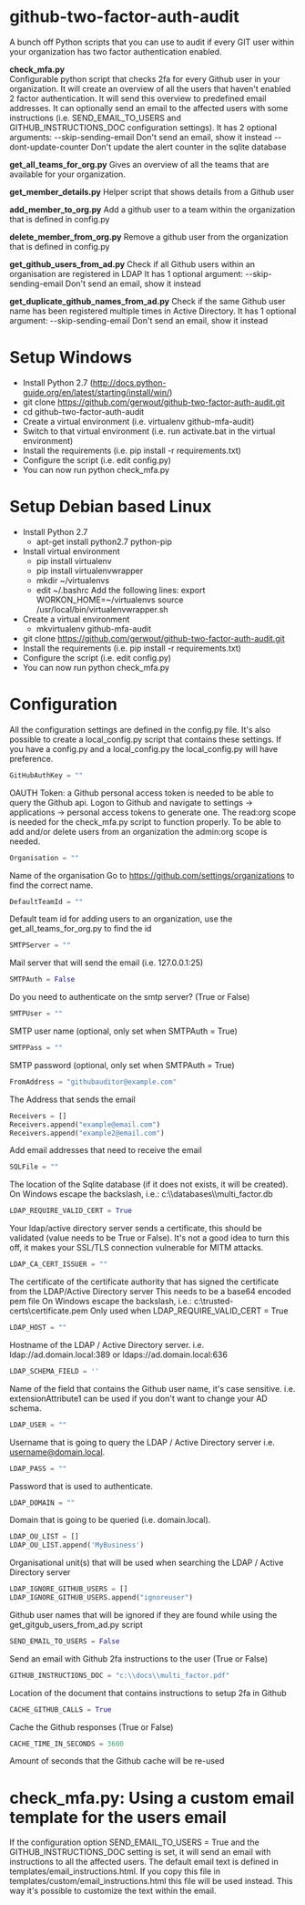 github-two-factor-auth-audit
============================
A bunch off Python scripts that you can use to audit if every GIT user within your organization has two factor authentication enabled.

**check_mfa.py**    
Configurable python script that checks 2fa for every Github user in your organization.
It will create an overview of all the users that haven't enabled 2 factor authentication.
It will send this overview to predefined email addresses.
It can optionally send an email to the affected users with some instructions (i.e. SEND_EMAIL_TO_USERS and GITHUB_INSTRUCTIONS_DOC configuration settings).
It has 2 optional arguments:
--skip-sending-email Don't send an email, show it instead
--dont-update-counter Don't update the alert counter in the sqlite database

**get_all_teams_for_org.py**
Gives an overview of all the teams that are available for your organization.

**get_member_details.py**
Helper script that shows details from a Github user

**add_member_to_org.py**
Add a github user to a team within the organization that is defined in config.py

**delete_member_from_org.py**
Remove a github user from the organization that is defined in config.py

**get_github_users_from_ad.py**
Check if all Github users within an organisation are registered in LDAP
It has 1 optional argument:
--skip-sending-email Don't send an email, show it instead

**get_duplicate_github_names_from_ad.py**
Check if the same Github user name has been registered multiple times in Active Directory.
It has 1 optional argument:
--skip-sending-email Don't send an email, show it instead

Setup Windows
=============
- Install Python 2.7 (http://docs.python-guide.org/en/latest/starting/install/win/)
- git clone https://github.com/gerwout/github-two-factor-auth-audit.git
- cd github-two-factor-auth-audit
- Create a virtual environment (i.e. virtualenv github-mfa-audit)
- Switch to that virtual environment (i.e. run activate.bat in the virtual environment)
- Install the requirements (i.e. pip install -r requirements.txt)
- Configure the script (i.e. edit config.py)
- You can now run python check_mfa.py

Setup Debian based Linux
========================
- Install Python 2.7
    -   apt-get install python2.7 python-pip
- Install virtual environment
    -   pip install virtualenv
    -   pip install virtualenvwrapper
    -   mkdir ~/virtualenvs
    -   edit ~/.bashrc
    Add the following lines:
    export WORKON_HOME=~/virtualenvs
    source /usr/local/bin/virtualenvwrapper.sh
- Create a virtual environment
    - mkvirtualenv github-mfa-audit
- git clone https://github.com/gerwout/github-two-factor-auth-audit.git
- Install the requirements (i.e. pip install -r requirements.txt)
- Configure the script (i.e. edit config.py)
- You can now run python check_mfa.py

Configuration
=============
All the configuration settings are defined in the config.py file.
It's also possible to create a local_config.py script that contains these settings. If you have a config.py and a local_config.py the local_config.py will have preference.

```python
GitHubAuthKey = ""
```
OAUTH Token: a Github personal access token is needed to be able to query the Github api.
Logon to Github and navigate to settings -> applications -> personal access tokens to generate one.
The read:org scope is needed for the check_mfa.py script to function properly.
To be able to add and/or delete users from an organization the admin:org scope is needed.

```python
Organisation = "" 
```
Name of the organisation 
Go to https://github.com/settings/organizations to find the correct name.

```python
DefaultTeamId = "" 
```
Default team id for adding users to an organization, use the get_all_teams_for_org.py to find the id

```python
SMTPServer = "" 
```
Mail server that will send the email (i.e. 127.0.0.1:25)

```python
SMTPAuth = False
```
Do you need to authenticate on the smtp server? (True or False)

```python
SMTPUser = ""
```
SMTP user name (optional, only set when SMTPAuth = True)

```python
SMTPPass = ""
```
SMTP password (optional, only set when SMTPAuth = True)

```python
FromAddress = "githubauditor@example.com"
```
The Address that sends the email

```python
Receivers = []
Receivers.append("example@email.com")
Receivers.append("example2@email.com")
```
Add email addresses that need to receive the email

```python
SQLFile = ""
```
The location of the Sqlite database (if it does not exists, it will be created).
On Windows escape the backslash, i.e.: c:\\\\databases\\\\multi_factor.db

```python
LDAP_REQUIRE_VALID_CERT = True
```
Your ldap/active directory server sends a certificate, this should be validated (value needs to be True or False).
It's not a good idea to turn this off, it makes your SSL/TLS connection vulnerable for MITM attacks.

```python
LDAP_CA_CERT_ISSUER = ""
```
The certificate of the certificate authority that has signed the certificate from the LDAP/Active Directory server
This needs to be a base64 encoded pem file
On Windows escape the backslash, i.e.: c:\\trusted-certs\\certificate.pem
Only used when LDAP_REQUIRE_VALID_CERT = True

```python
LDAP_HOST = ""
```
Hostname of the LDAP / Active Directory server.
i.e. ldap://ad.domain.local:389 or ldaps://ad.domain.local:636

```python
LDAP_SCHEMA_FIELD = ''
```
Name of the field that contains the Github user name, it's case sensitive.
i.e. extensionAttribute1 can be used if you don't want to change your AD schema.

```python
LDAP_USER = ""
```
Username that is going to query the LDAP / Active Directory server i.e. username@domain.local.

```python
LDAP_PASS = ""
```
Password that is used to authenticate.

```python
LDAP_DOMAIN = ""
```
Domain that is going to be queried (i.e. domain.local).

```python
LDAP_OU_LIST = []
LDAP_OU_LIST.append('MyBusiness')
```
Organisational unit(s) that will be used when searching the LDAP / Active Directory server

```python
LDAP_IGNORE_GITHUB_USERS = []
LDAP_IGNORE_GITHUB_USERS.append("ignoreuser")
```
Github user names that will be ignored if they are found while using the get_gitgub_users_from_ad.py script

```python
SEND_EMAIL_TO_USERS = False
```
Send an email with Github 2fa instructions to the user (True or False)

```python
GITHUB_INSTRUCTIONS_DOC = "c:\\docs\\multi_factor.pdf"
```
Location of the document that contains instructions to setup 2fa in Github

```python
CACHE_GITHUB_CALLS = True
```
Cache the Github responses (True or False)

```python
CACHE_TIME_IN_SECONDS = 3600
```
Amount of seconds that the Github cache will be re-used

check_mfa.py: Using a custom email template for the users email 
===============================================================
If the configuration option SEND_EMAIL_TO_USERS = True and the GITHUB_INSTRUCTIONS_DOC setting is set, it will send an email with instructions to all the affected users.
The default email text is defined in templates/email_instructions.html. If you copy this file in templates/custom/email_instructions.html this file will be used instead.
This way it's possible to customize the text within the email.